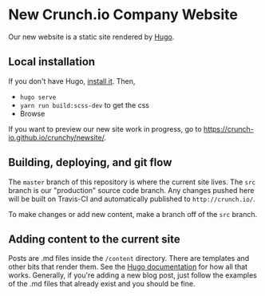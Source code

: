 # New Crunch.io Company Website

Our new website is a static site rendered by [Hugo](https://gohugo.io/).

## Local installation

If you don't have Hugo, [install it](https://gohugo.io/getting-started/quick-start/). Then,

* `hugo serve`
* `yarn run build:scss-dev` to get the css
* Browse

If you want to preview our new site work in progress, go to https://crunch-io.github.io/crunchy/newsite/.

## Building, deploying, and git flow

The `master` branch of this repository is where the current site lives. The `src` branch is our "production" source code branch. Any changes pushed here will be built on Travis-CI and automatically published to `http://crunch.io/`.

To make changes or add new content, make a branch off of the `src` branch.

## Adding content to the current site

Posts are .md files inside the `/content` directory. There are templates and other bits that render them. See the [Hugo documentation](https://gohugo.io/documentation/) for how all that works. Generally, if you're adding a new blog post, just follow the examples of the .md files that already exist and you should be fine.
